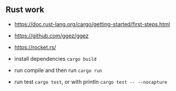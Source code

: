 ## Rust work


- https://doc.rust-lang.org/cargo/getting-started/first-steps.html


- https://github.com/ggez/ggez


- https://rocket.rs/


- install dependencies `cargo build`


- run compile and then run `cargo run`


- run test `cargo test`, or with println `cargo test -- --nocapture`